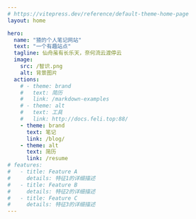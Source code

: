 ```yaml
---
# https://vitepress.dev/reference/default-theme-home-page
layout: home

hero:
  name: "猹的个人笔记网站"
  text: "一个有趣站点"
  tagline: 仙舟虽有长乐天，奈何流云渡停云
  image:
    src: /智识.png
    alt: 背景图片
  actions:
    # - theme: brand
    #   text: 简历
    #   link: /markdown-examples
    # - theme: alt
    #   text: 工具
    #   link: http://docs.feli.top:88/
    - theme: brand
      text: 笔记
      link: /blog/
    - theme: alt
      text: 简历
      link: /resume
# features:
#   - title: Feature A
#     details: 特征1的详细描述
#   - title: Feature B
#     details: 特征2的详细描述
#   - title: Feature C
#     details: 特征3的详细描述
---
```



